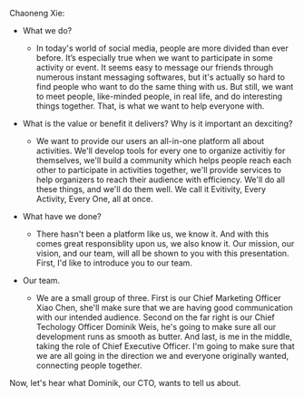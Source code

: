Chaoneng Xie:

- What we do?

	- In today's world of social media, people are more divided than ever before. It’s especially true when we want to participate in some activity or event. It seems easy to message our friends through numerous instant messaging softwares, but it's actually so hard to find people who want to do the same thing with us. But still, we want to meet people, like-minded people, in real life, and do interesting things together. That, is what we want to help everyone with.

- What is the value or benefit it delivers? Why is it important an dexciting?

	- We want to provide our users an all-in-one platform all about activities. We'll develop tools for every one to organize activitiy for themselves, we'll build a community which helps people reach each other to participate in activities together, we'll provide services to help organizers to reach their audience with efficiency. We'll do all these things, and we'll do them well. We call it Evitivity, Every Activity, Every One, all at once.

- What have we done?

	- There hasn't been a platform like us, we know it. And with this comes great responsiblity upon us, we also know it. Our mission, our vision, and our team, will all be shown to you with this presentation. First, I'd like to introduce you to our team.

- Our team.

	- We are a small group of three. First is our Chief Marketing Officer Xiao Chen, she'll make sure that we are having good communication with our intended audience. Second on the far right is our Chief Techology Officer Dominik Weis, he's going to make sure all our development runs as smooth as butter. And last, is me in the middle, taking the role of Chief Executive Officer. I'm going to make sure that we are all going in the direction we and everyone originally wanted, connecting people together.

Now, let's hear what Dominik, our CTO, wants to tell us about.


